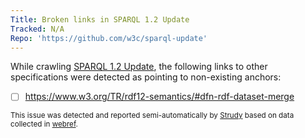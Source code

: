 ```yaml
---
Title: Broken links in SPARQL 1.2 Update
Tracked: N/A
Repo: 'https://github.com/w3c/sparql-update'
---
```


While crawling [SPARQL 1.2 Update](https://w3c.github.io/sparql-update/spec/), the following links to other specifications were detected as pointing to non-existing anchors:
* [ ] https://www.w3.org/TR/rdf12-semantics/#dfn-rdf-dataset-merge

<sub>This issue was detected and reported semi-automatically by [Strudy](https://github.com/w3c/strudy/) based on data collected in [webref](https://github.com/w3c/webref/).</sub>
